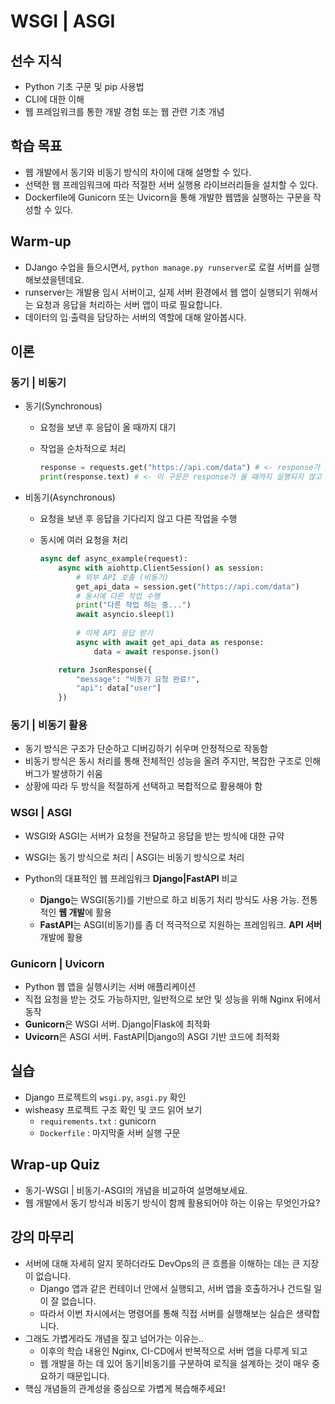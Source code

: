 # WSGI | ASGI



## 선수 지식

- Python 기초 구문 및 pip 사용법
- CLI에 대한 이해
- 웹 프레임워크를 통한 개발 경험 또는 웹 관련 기초 개념



## 학습 목표

- 웹 개발에서 동기와 비동기 방식의 차이에 대해 설명할 수 있다.
- 선택한 웹 프레임워크에 따라 적절한 서버 실행용 라이브러리들을 설치할 수 있다.
- Dockerfile에 Gunicorn 또는 Uvicorn을 통해 개발한 웹앱을 실행하는 구문을 작성할 수 있다.



## Warm-up

- DJango 수업을 들으시면서, `python manage.py runserver`로 로컬 서버를 실행해보셨을텐데요.
- runserver는 개발용 임시 서버이고, 실제 서버 환경에서 웹 앱이 실행되기 위해서는 요청과 응답을 처리하는 서버 앱이 따로 필요합니다.
- 데이터의 입·출력을 담당하는 서버의 역할에 대해 알아봅시다.



## 이론

### 동기 | 비동기

- 동기(Synchronous)

  - 요청을 보낸 후 응답이 올 때까지 대기

  - 작업을 순차적으로 처리

    ```python
    response = requests.get("https://api.com/data") # <- response가 늦게 오면
    print(response.text) # <- 이 구문은 response가 올 때까지 실행되지 않고 기다림
    ```

- 비동기(Asynchronous)

  - 요청을 보낸 후 응답을 기다리지 않고 다른 작업을 수행

  - 동시에 여러 요청을 처리

    ```python
    async def async_example(request):
        async with aiohttp.ClientSession() as session:
            # 외부 API 호출 (비동기)
            get_api_data = session.get("https://api.com/data")  
            # 동시에 다른 작업 수행
            print("다른 작업 하는 중...")
            await asyncio.sleep(1)
            
            # 이제 API 응답 받기
            async with await get_api_data as response:
                data = await response.json()
    
        return JsonResponse({
            "message": "비동기 요청 완료!",
            "api": data["user"]
        })
    ```



### 동기 | 비동기 활용

- 동기 방식은 구조가 단순하고 디버깅하기 쉬우며 안정적으로 작동함
- 비동기 방식은 동시 처리를 통해 전체적인 성능을 올려 주지만, 복잡한 구조로 인해 버그가 발생하기 쉬움
- 상황에 따라 두 방식을 적절하게 선택하고 복합적으로 활용해야 함



### WSGI | ASGI

- WSGI와 ASGI는 서버가 요청을 전달하고 응답을 받는 방식에 대한 규약
- WSGI는 동기 방식으로 처리 | ASGI는 비동기 방식으로 처리

- Python의 대표적인 웹 프레임워크 **Django|FastAPI** 비교
  - **Django**는 WSGI(동기)를 기반으로 하고 비동기 처리 방식도 사용 가능. 전통적인 **웹 개발**에 활용
  - **FastAPI**는 ASGI(비동기)를 좀 더 적극적으로 지원하는 프레임워크. **API 서버** 개발에 활용



### Gunicorn | Uvicorn

- Python 웹 앱을 실행시키는 서버 애플리케이션
- 직접 요청을 받는 것도 가능하지만, 일반적으로 보안 및 성능을 위해 Nginx 뒤에서 동작
- **Gunicorn**은 WSGI 서버. Django|Flask에 최적화
- **Uvicorn**은 ASGI 서버. FastAPI|Django의 ASGI 기반 코드에 최적화



## 실습

- Django 프로젝트의 `wsgi.py`, `asgi.py` 확인
- wisheasy 프로젝트 구조 확인 및 코드 읽어 보기
  - `requirements.txt` : gunicorn
  - `Dockerfile` : 마지막줄 서버 실행 구문



## Wrap-up Quiz

- 동기-WSGI | 비동기-ASGI의 개념을 비교하여 설명해보세요.
- 웹 개발에서 동기 방식과 비동기 방식이 함께 활용되어야 하는 이유는 무엇인가요?



## 강의 마무리

- 서버에 대해 자세히 알지 못하더라도 DevOps의 큰 흐름을 이해하는 데는 큰 지장이 없습니다.
  - Django 앱과 같은 컨테이너 안에서 실행되고, 서버 앱을 호출하거나 건드릴 일이 잘 없습니다.
  - 따라서 이번 차시에서는 명령어를 통해 직접 서버를 실행해보는 실습은 생략합니다.
- 그래도 가볍게라도 개념을 짚고 넘어가는 이유는..
  - 이후의 학습 내용인 Nginx, CI-CD에서 반복적으로 서버 앱을 다루게 되고
  - 웹 개발을 하는 데 있어 동기|비동기를 구분하여 로직을 설계하는 것이 매우 중요하기 때문입니다.
- 핵심 개념들의 관계성을 중심으로 가볍게 복습해주세요!